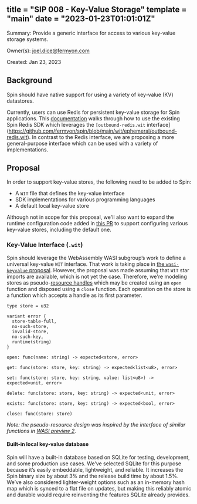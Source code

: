 title = "SIP 008 - Key-Value Storage"
template = "main"
date = "2023-01-23T01:01:01Z"
---

Summary: Provide a generic interface for access to various key-value storage systems.

Owner(s): joel.dice@fermyon.com

Created: Jan 23, 2023

## Background

Spin should have native support for using a variety of key-value (KV) datastores.

Currently, users can use Redis for persistent key-value storage for Spin applications. This [documentation](https://developer.fermyon.com/cloud/data-redis.md) walks through how to use the existing Spin Redis SDK which leverages the `[outbound-redis.wit` interface](https://github.com/fermyon/spin/blob/main/wit/ephemeral/outbound-redis.wit). In contrast to the Redis interface, we are proposing a more general-purpose interface which can be used with a variety of implementations.

## Proposal

In order to support key-value stores, the following need to be added to Spin:

- A `WIT` file that defines the key-value interface
- SDK implementations for various programming languages
- A default local key-value store

Although not in scope for this proposal, we'll also want to expand the runtime configuration code added in [this PR](https://github.com/fermyon/spin/pull/798) to support configuring various key-value stores, including the default one.

### Key-Value Interface (`.wit`)

Spin should leverage the WebAssembly WASI subgroup’s work to define a universal key-value `WIT` interface. That work is taking place in [the `wasi-keyvalue` proposal](https://github.com/WebAssembly/wasi-keyvalue). However, the proposal was made assuming that `WIT` star imports are available, which is not yet the case. Therefore, we're modeling stores as pseudo-[resource handles](https://github.com/WebAssembly/component-model/blob/main/design/mvp/WIT.md#item-resource) which may be created using an `open` function and disposed using a `close` function.  Each operation on the store is a function which accepts a handle as its first parameter.

```
type store = u32

variant error {
  store-table-full,
  no-such-store,
  invalid-store,
  no-such-key,
  runtime(string)
}

open: func(name: string) -> expected<store, error>

get: func(store: store, key: string) -> expected<list<u8>, error>

set: func(store: store, key: string, value: list<u8>) -> expected<unit, error>

delete: func(store: store, key: string) -> expected<unit, error>

exists: func(store: store, key: string) -> expected<bool, error>

close: func(store: store)
```

*Note: the pseudo-resource design was inspired by the interface of similar functions in [WASI preview 2](https://github.com/bytecodealliance/preview2-prototyping/blob/d56b8977a2b700432d1f7f84656d542f1d8854b0/wit/wasi.wit#L772-L794).*

#### Built-in local key-value database

Spin will have a built-in database based on SQLite for testing, development, and some production use cases.  We’ve selected SQLite for this purpose because it’s easily embeddable, lightweight, and reliable.  It increases the Spin binary size by about 3% and the release build time by about 1.5%.  We’ve also considered lighter-weight options such as an in-memory hash map which is synced to a flat file on updates, but making this reliably atomic and durable would require reinventing the features SQLite already provides.
